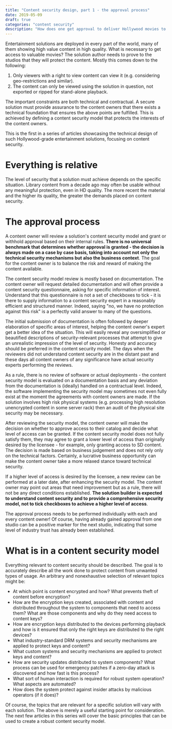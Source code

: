 ```yaml
---
title: "Content security design, part 1 - the approval process"
date: 2019-05-09
draft: true
categories: "content security"
description: "How does one get approval to deliver Hollywood movies to users?"
---
```


Entertainment solutions are deployed in every part of the world, many of them showing high value content in high quality. What is necessary to get access to valuable movies? The solution author needs to prove to the studios that they will protect the content. Mostly this comes down to the following:

1. Only viewers with a right to view content can view it (e.g. considering geo-restrictions and similar).
1. The content can only be viewed using the solution in question, not exported or ripped for stand-alone playback.

The important constraints are both technical and contractual. A secure solution must provide assurance to the content owners that there exists a technical foundation that ensures the above points are fulfilled. This is achieved by defining a content security model that protects the interests of the content owners.

This is the first in a series of articles showcasing the technical design of such Hollywood-grade entertainment solutions, focusing on content security.

# Everything is relative

The level of security that a solution must achieve depends on the specific situation. Library content from a decade ago may often be usable without any meaningful protection, even in HD quality. The more recent the material and the higher its quality, the greater the demands placed on content security.

# The approval process

A content owner will review a solution's content security model and grant or withhold approval based on their internal rules. **There is no universal benchmark that determines whether approval is granted - the decision is always made on a case by case basis, taking into account not only the technical security mechanisms but also the business context**. The goal for the content owner is to balance the risk and reward of making the content available.

The content security model review is mostly based on documentation. The content owner will request detailed documentation and will often provide a content security questionnaire, asking for specific information of interest. Understand that this questionnaire is not a set of checkboxes to tick - it is there to supply information to a content security expert in a reasonably efficient and structured manner. Indeed, saying "no, we have no protection against this risk" is a perfectly valid answer to many of the questions.

The initial submission of documentation is often followed by deeper elaboration of specific areas of interest, helping the content owner's expert get a better idea of the situation. This will easily reveal any oversimplified or beautified descriptions of security-relevant processes that attempt to give an unrealistic impression of the level of security. Honesty and accuracy should be preferred in the content security model. The days when the reviewers did not understand content security are in the distant past and these days all content owners of any significance have actual security experts performing the reviews.

As a rule, there is no review of software or actual deployments - the content security model is evaluated on a documentation basis and any deviation from the documentation is (ideally) handled on a contractual level. Indeed, the software implementing the security model may sometimes not even fully exist at the moment the agreements with content owners are made. If the solution involves high risk physical systems (e.g. processing high resolution unencrypted content in some server rack) then an audit of the physical site security may be necessary.

After reviewing the security model, the content owner will make the decision on whether to approve access to their catalog and decide what level of access can be granted. If the content security model does not fully satisfy them, they may agree to grant a lower level of access than originally desired by the licensee - for example, only granting access to SD content. The decision is made based on business judgement and does not rely only on the technical factors. Certainly, a lucrative business opportunity can make the content owner take a more relaxed stance toward technical security.

If a higher level of access is desired by the licensee, a new review can be performed at a later date, after enhancing the security model. The content owner may point out areas that need improvement but as a rule, there will not be any direct conditions established. **The solution builder is expected to understand content security and to provide a comprehensive security model, not to tick checkboxes to achieve a higher level of access**.

The approval process needs to be performed individually with each and every content owner! Of course, having already gained approval from one studio can be a positive marker for the next studio, indicating that some level of industry trust has already been established.

# What is in a content security model

Everything relevant to content security should be described. The goal is to accurately describe all the work done to protect content from unwanted types of usage. An arbitrary and nonexhaustive selection of relevant topics might be:

* At which point is content encrypted and how? What prevents theft of content before encryption?
* How are the encryption keys created, associated with content and distributed throughout the system to components that need to access them? What are those components and why do they need access to content keys?
* How are encryption keys distributed to the devices performing playback and how is it ensured that only the right keys are distributed to the right devices?
* What industry-standard DRM systems and security mechanisms are applied to protect keys and content?
* What custom systems and security mechanisms are applied to protect keys and content?
* How are security updates distributed to system components? What process can be used for emergency patches if a zero-day attack is discovered and how fast is this process?
* What sort of human interaction is required for robust system operation? What aspects are automated?
* How does the system protect against insider attacks by malicious operators (if it does)?

Of course, the topics that are relevant for a specific solution will vary with each solution. The above is merely a useful starting point for consideration. The next few articles in this series will cover the basic principles that can be used to create a robust content security model.